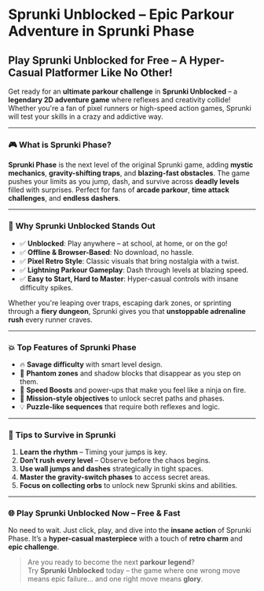 # **Sprunki Unblocked – Epic Parkour Adventure in Sprunki Phase**

## **Play Sprunki Unblocked for Free – A Hyper-Casual Platformer Like No Other!**

Get ready for an **ultimate parkour challenge** in **Sprunki Unblocked** – a **legendary 2D adventure game** where reflexes and creativity collide! Whether you're a fan of pixel runners or high-speed action games, Sprunki will test your skills in a crazy and addictive way.

---

### 🎮 **What is Sprunki Phase?**

**Sprunki Phase** is the next level of the original Sprunki game, adding **mystic mechanics**, **gravity-shifting traps**, and **blazing-fast obstacles**. The game pushes your limits as you jump, dash, and survive across **deadly levels** filled with surprises. Perfect for fans of **arcade parkour**, **time attack challenges**, and **endless dashers**.

---

### 🚀 **Why Sprunki Unblocked Stands Out**

- ✅ **Unblocked**: Play anywhere – at school, at home, or on the go!
- ✅ **Offline & Browser-Based**: No download, no hassle.
- ✅ **Pixel Retro Style**: Classic visuals that bring nostalgia with a twist.
- ✅ **Lightning Parkour Gameplay**: Dash through levels at blazing speed.
- ✅ **Easy to Start, Hard to Master**: Hyper-casual controls with insane difficulty spikes.

Whether you're leaping over traps, escaping dark zones, or sprinting through a **fiery dungeon**, Sprunki gives you that **unstoppable adrenaline rush** every runner craves.

---

### 💥 **Top Features of Sprunki Phase**

- 🔥 **Savage difficulty** with smart level design.
- 👻 **Phantom zones** and shadow blocks that disappear as you step on them.
- 🌟 **Speed Boosts** and power-ups that make you feel like a ninja on fire.
- 🎯 **Mission-style objectives** to unlock secret paths and phases.
- 💡 **Puzzle-like sequences** that require both reflexes and logic.

---

### 🧠 **Tips to Survive in Sprunki**

1. **Learn the rhythm** – Timing your jumps is key.
2. **Don’t rush every level** – Observe before the chaos begins.
3. **Use wall jumps and dashes** strategically in tight spaces.
4. **Master the gravity-switch phases** to access secret areas.
5. **Focus on collecting orbs** to unlock new Sprunki skins and abilities.

---

### 🌐 **Play Sprunki Unblocked Now – Free & Fast**

No need to wait. Just click, play, and dive into the **insane action** of Sprunki Phase. It’s a **hyper-casual masterpiece** with a touch of **retro charm** and **epic challenge**.

> Are you ready to become the next **parkour legend**?  
> Try **Sprunki Unblocked** today – the game where one wrong move means epic failure... and one right move means **glory**.
